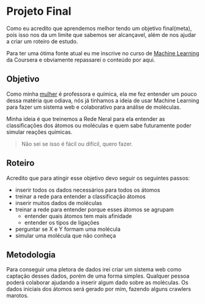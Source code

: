 # Projeto Final

Como eu acredito que aprendemos melhor tendo um objetivo final(meta), pois isso nos da um limite que sabemos ser alcançavel, além de nos ajudar a criar um roteiro de estudo.

Para ter uma ótima fonte atual eu me inscrive no curso de [Machine Learning](https://www.coursera.org/learn/machine-learning/) da Coursera e obviamente repassarei o conteúdo por aqui.

## Objetivo

Como minha [mulher](https://github.com/fpchemical/) é professora e química, ela me fez entender um pouco dessa matéria que odiava, nós já tinhamos a ideia de usar Machine Learning para fazer um sistema web e colaborativo para análise de moléculas.

Minha ideia é que treinemos a Rede Neral para ela entender as classificações dos átomos ou moléculas e quem sabe futuramente poder simular reações químicas.

> Não sei se isso é fácil ou difícil, quero fazer.

## Roteiro

Acredito que para atingir esse objetivo devo seguir os seguintes passos:

- inserir todos os dados necessários para todos os átomos
- treinar a rede para entender a classificação átomos
- inserir muitos dados de moléculas
- treinar a rede para entender porque esses átomos se agrupam
  - entender quais átomos tem mais afinidade 
  - entender os tipos de ligações
- perguntar se X e Y formam uma molécula
- simular uma molécula que não conheça

## Metodologia

Para conseguir uma pletora de dados irei criar um sistema web como captação desses dados, porém de uma forma simples. Qualquer pessoa poderá colaborar ajudando a inserir algum dado sobre as moléculas. Os dados iniciais dos átomos será gerado por mim, fazendo alguns crawlers marotos.  
